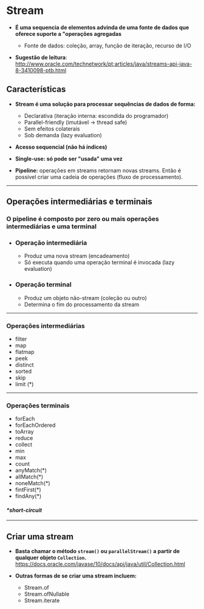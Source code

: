# Stream

- **É uma sequencia de elementos advinda de uma fonte de dados que oferece suporte a "operações agregadas**  

  - Fonte de dados: coleção, array, função de iteração, recurso de I/O  
  
- **Sugestão de leitura**:  
  <http://www.oracle.com/technetwork/pt;articles/java/streams-api-java-8-3410098-ptb.html>

## Características

- **Stream é uma solução para processar sequências de dados de forma:**

  - Declarativa (iteração interna: escondida do programador)  
  - Parallel-friendly (imutável -> thread safe)  
  - Sem efeitos colaterais  
  - Sob demanda (lazy evaluation)  
  
- **Acesso sequencial (não há índices)**  
- **Single-use: só pode ser "usada" uma vez**  
- **Pipeline:** operações em streams retornam novas streams. Então é possível criar uma cadeia de operações (fluxo de processamento).

---

## Operações intermediárias e terminais

### O pipeline é composto por zero ou mais operações intermediárias e uma terminal

- ### Operação intermediária

  - Produz uma nova stream (encadeamento)
  - Só executa quando uma operação terminal é invocada (lazy evaluation)  

- ### Operação terminal

  - Produz um objeto não-stream (coleção ou outro)
  - Determina o fim do processamento da stream

---

### Operações intermediárias

- filter
- map
- flatmap
- peek
- distinct
- sorted
- skip
- limit (*)  
  
---

### Operações terminais
  
- forEach
- forEachOrdered
- toArray
- reduce
- collect
- min
- max
- count
- anyMatch(*)
- allMatch(*)
- noneMatch(*)
- fintFirst(*)
- findAny(*)
  
#### _*short-circuit_

---

## Criar uma stream

- **Basta chamar o método `stream()` ou `parallelStream()` a partir de qualquer objeto `Collection`.**
  <https://docs.oracle.com/javase/10/docs/api/java/util/Collection.html>
  
- **Outras formas de se criar uma stream incluem:**  
  - Stream.of
  - Stream.ofNullable
  - Stream.iterate
